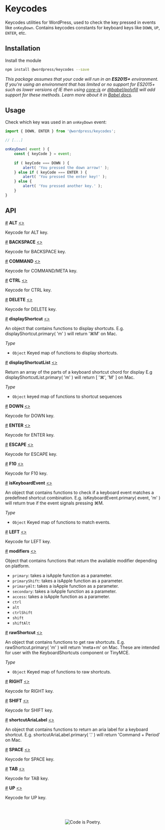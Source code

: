# Keycodes

Keycodes utilities for WordPress, used to check the key pressed in events like `onKeyDown`. Contains keycodes constants for keyboard keys like `DOWN`, `UP`, `ENTER`, etc.

## Installation

Install the module

```bash
npm install @wordpress/keycodes --save
```

_This package assumes that your code will run in an **ES2015+** environment. If you're using an environment that has limited or no support for ES2015+ such as lower versions of IE then using [core-js](https://github.com/zloirock/core-js) or [@babel/polyfill](https://babeljs.io/docs/en/next/babel-polyfill) will add support for these methods. Learn more about it in [Babel docs](https://babeljs.io/docs/en/next/caveats)._

## Usage

Check which key was used in an `onKeyDown` event:

```js
import { DOWN, ENTER } from '@wordpress/keycodes';

// [...]

onKeyDown( event ) {
	const { keyCode } = event;
	
	if ( keyCode === DOWN ) {
		alert( 'You pressed the down arrow!' );
	} else if ( keyCode === ENTER ) {
		alert( 'You pressed the enter key!' );
	} else {
		alert( 'You pressed another key.' );
	}
}
```

## API

<!-- START TOKEN(Autogenerated API docs) -->

<a name="ALT" href="#ALT">#</a> **ALT** [\<>](src/index.js#L74-L74)

Keycode for ALT key.

<a name="BACKSPACE" href="#BACKSPACE">#</a> **BACKSPACE** [\<>](src/index.js#L30-L30)

Keycode for BACKSPACE key.

<a name="COMMAND" href="#COMMAND">#</a> **COMMAND** [\<>](src/index.js#L82-L82)

Keycode for COMMAND/META key.

<a name="CTRL" href="#CTRL">#</a> **CTRL** [\<>](src/index.js#L78-L78)

Keycode for CTRL key.

<a name="DELETE" href="#DELETE">#</a> **DELETE** [\<>](src/index.js#L66-L66)

Keycode for DELETE key.

<a name="displayShortcut" href="#displayShortcut">#</a> **displayShortcut** [\<>](src/index.js#L166-L168)

An object that contains functions to display shortcuts.
E.g. displayShortcut.primary( 'm' ) will return '⌘M' on Mac.

_Type_

-   `Object` Keyed map of functions to display shortcuts.

<a name="displayShortcutList" href="#displayShortcutList">#</a> **displayShortcutList** [\<>](src/index.js#L135-L158)

Return an array of the parts of a keyboard shortcut chord for display
E.g displayShortcutList.primary( 'm' ) will return [ '⌘', 'M' ] on Mac.

_Type_

-   `Object` keyed map of functions to shortcut sequences

<a name="DOWN" href="#DOWN">#</a> **DOWN** [\<>](src/index.js#L62-L62)

Keycode for DOWN key.

<a name="ENTER" href="#ENTER">#</a> **ENTER** [\<>](src/index.js#L38-L38)

Keycode for ENTER key.

<a name="ESCAPE" href="#ESCAPE">#</a> **ESCAPE** [\<>](src/index.js#L42-L42)

Keycode for ESCAPE key.

<a name="F10" href="#F10">#</a> **F10** [\<>](src/index.js#L70-L70)

Keycode for F10 key.

<a name="isKeyboardEvent" href="#isKeyboardEvent">#</a> **isKeyboardEvent** [\<>](src/index.js#L204-L218)

An object that contains functions to check if a keyboard event matches a
predefined shortcut combination.
E.g. isKeyboardEvent.primary( event, 'm' ) will return true if the event
signals pressing ⌘M.

_Type_

-   `Object` Keyed map of functions to match events.

<a name="LEFT" href="#LEFT">#</a> **LEFT** [\<>](src/index.js#L50-L50)

Keycode for LEFT key.

<a name="modifiers" href="#modifiers">#</a> **modifiers** [\<>](src/index.js#L103-L114)

Object that contains functions that return the available modifier
depending on platform.

-   `primary`: takes a isApple function as a parameter.
-   `primaryShift`: takes a isApple function as a parameter.
-   `primaryAlt`: takes a isApple function as a parameter.
-   `secondary`: takes a isApple function as a parameter.
-   `access`: takes a isApple function as a parameter.
-   `ctrl`
-   `alt`
-   `ctrlShift`
-   `shift`
-   `shiftAlt`

<a name="rawShortcut" href="#rawShortcut">#</a> **rawShortcut** [\<>](src/index.js#L123-L127)

An object that contains functions to get raw shortcuts.
E.g. rawShortcut.primary( 'm' ) will return 'meta+m' on Mac.
These are intended for user with the KeyboardShortcuts component or TinyMCE.

_Type_

-   `Object` Keyed map of functions to raw shortcuts.

<a name="RIGHT" href="#RIGHT">#</a> **RIGHT** [\<>](src/index.js#L58-L58)

Keycode for RIGHT key.

<a name="SHIFT" href="#SHIFT">#</a> **SHIFT** [\<>](src/index.js#L86-L86)

Keycode for SHIFT key.

<a name="shortcutAriaLabel" href="#shortcutAriaLabel">#</a> **shortcutAriaLabel** [\<>](src/index.js#L174-L194)

An object that contains functions to return an aria label for a keyboard shortcut.
E.g. shortcutAriaLabel.primary( '.' ) will return 'Command + Period' on Mac.

<a name="SPACE" href="#SPACE">#</a> **SPACE** [\<>](src/index.js#L46-L46)

Keycode for SPACE key.

<a name="TAB" href="#TAB">#</a> **TAB** [\<>](src/index.js#L34-L34)

Keycode for TAB key.

<a name="UP" href="#UP">#</a> **UP** [\<>](src/index.js#L54-L54)

Keycode for UP key.


<!-- END TOKEN(Autogenerated API docs) -->

<br/><br/><p align="center"><img src="https://s.w.org/style/images/codeispoetry.png?1" alt="Code is Poetry." /></p>

